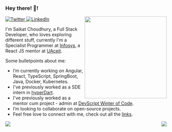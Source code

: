 ### Hey there! 👋!

<div align="left">
  <a href="https://twitter.com/Saikat_c03">
    <img
      src="https://img.shields.io/twitter/follow/omBratteng?label=Twitter&logo=twitter&style=flat-square&color=1da1f2&logoColor=ffffff"
      alt="Twitter"
    />
  </a>
  <a href="https://www.linkedin.com/in/saikat-c-3b9878110/">
    <img
      src="https://img.shields.io/static/v1?logo=linkedin&style=flat-square&color=0072b1&label=LinkedIn&message=%E2%98%86"
      alt="LinkedIn"
    />
  </a>
  
  <a target="_blank" href="https://app.daily.dev/Saikat">
    <img src="https://api.daily.dev/devcards/e62924fd5807455791f6aff36a7bf54b.png?r=nww" 
         width="256" 
         align="right"/>
  </a>
</div>

I'm Saikat Choudhury, a Full Stack Developer, who loves exploring different stuff, currently I'm a Specialist Programmer at [Infosys](https://www.infosys.com), a React JS mentor at [UAceit](https://uaceit.com).

Some bulletpoints about me:

- I’m currently working on Angular, React, TypeScript, SpringBoot, Java, Docker, Kubernetes.
- I've previously worked as a SDE intern in [hyperDart](https://hyperdart.com). 
- I've previously worked as a mentor cum project - admin at [DevScript Winter of Code](https://devscript.tech/woc/).
- I’m looking to collaborate on open-source projects.
- Feel free love to connect with me, check out all the [links](https://linktr.ee/saikat.choudhury).

<div>
    <img src="https://github-readme-stats.vercel.app/api?username=Saikat-98&show_icons=true&theme=dark"
         align="left"/>
</div>

<div>
      <img src="https://github-readme-stats.vercel.app/api/top-langs?username=Saikat-98&layout=compact&theme=dark" 
         align="right"/>  
</div>

